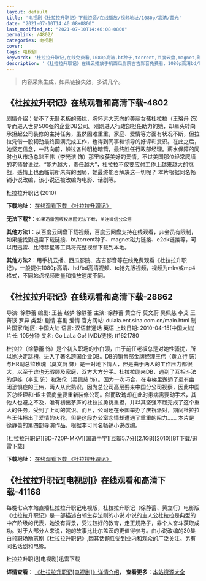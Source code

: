 ```yaml
---
layout: default
title: '电视剧《杜拉拉升职记》下载资源/在线播放/视频地址/1080p/高清/蓝光'
date: "2021-07-10T14:40:08+0800"
last_modified_at: "2021-07-10T14:40:08+0800"
permalink: /4802/
categories: 电视剧
cover:
tags: 电视剧
keywords: '杜拉拉升职记,在线免费看,1080p高清,bt种子,torrent,百度云盘,magnet,磁力链,迅雷下载资源'
description: '《杜拉拉升职记》在线云播放手机西瓜影院吉吉影音免费看，1080p高清bd/hd未删减完整版和tc抢先枪版，mkv/mp4格式，附带bt/torrent种子、magnet/磁力链、百度云盘、网盘资源迅雷下载链接'
---
```


>内容采集生成，如果链接失效，多试几个。


## 《杜拉拉升职记》在线观看和高清下载-4802

剧情介绍：受不了无耻老板的骚扰，胸怀远大志向的美丽女孩杜拉拉（王珞丹 饰）专而进入世界500强的企业DB公司。刚刚进入行政部担任助力的她，却晕头转向承担起公司装修的主持任务，虽然困难重重，家庭、爱情等方面有状况不断，但拉拉凭借一股韧劲最终圆满完成工作，也得到同事和领导的好评和赏识。在此之后，她坚定信念，一路向前，躲过各种明枪暗箭，最终胜任行政部经理。薪水保障的同时也从市场总监王伟（李光洁 饰）那里收获美好的爱情。不过美国那位经常爬墙的老师曾说过，“能力越大，责任越大”，杜拉拉不仅要应付工作上越来越大的挑战，感情上也面临前所未有的困局，她最终能否解决这一切呢？ 本片根据同名畅销小说改编，该小说还被改编为电影、话剧等。


杜拉拉升职记 (2010)

**下载地址**： [在线观看下载 《杜拉拉升职记》](https://www.btbtdy.me/btdy/dy475.html) 


**无法下载?**：`如果迅雷因版权原因无法下载，关注微信公众号 `

**其他方法1**：从百度云网盘下载视频，百度云网盘支持在线观看，非会员有限制，如果能找到迅雷下载链接、bt/torrent种子、magnet磁力链接、e2dk链接等，可以用迅雷、比特彗星等工具将完整视频下载到本地。

**其他方法2**：用手机云播、西瓜影院、吉吉影音等在线免费观看《杜拉拉升职记》，一般提供1080p高清、hd/bd高清视频、tc抢先版视频，视频为mkv或mp4格式，不同站点视频质量和播放速度不同。


## 《杜拉拉升职记》在线观看和高清下载-28862

导演: 徐静蕾 编剧: 王芸 赵梦 徐静蕾 主演: 徐静蕾 黄立行 莫文蔚 吴佩慈 李艾 王菁锳 罗异 类型: 剧情 喜剧 爱情 官方网站: dulala.ent.sina.com.cn/main.html 制片国家/地区: 中国大陆 语言: 汉语普通话 英语 上映日期: 2010-04-15(中国大陆) 片长: 105分钟 又名: Go LaLa Go! IMDb链接: tt1621780

杜拉拉（徐静蕾 饰）是个初入职场的小白领，由于前任老板总是对她性骚扰，所以她决定跳槽，进入了著名跨国企业DB。DB的销售部金牌经理王伟（黄立行 饰）与HR副总监玫瑰（莫文蔚 饰）是一对地下情人，但是由于两人的工作压力都很大，以至于谁也无暇顾及家庭，双方大方分手。杜拉拉刚来DB，遇到了互相斗法的伊娃（李艾 饰）和海伦（吴佩慈 饰）。因为一次巧合，在电梯里邂逅了患有幽闭恐惧症的王伟，两人从此熟识。因为总公司高层要来中国分公司视察，因此中国区总经理和HR主管商量要重新装修公司。然而玫瑰却在此时患病需要动手术，其他人也避之不及，唯有初出茅庐的杜拉拉勇挑重担，并以其坚强不屈完成了这个重大的任务，受到了上司的赏识。而且，公司还在泰国举办了庆祝派对，期间杜拉拉与王伟擦出了爱情的火花，但是这段办公室恋情却遭遇了重重的阻力…… 本片是徐静蕾的第四部导演作品，根据李可同名畅销小说改编。


[杜拉拉升职记][BD-720P-MKV][国语中字][豆瓣5.7分][2.1GB][2010][BT下载/迅雷下载]

**下载地址**： [在线观看下载 《杜拉拉升职记》](https://www.btdx8.com/torrent/go_lala_go_2010.html) 


## 《杜拉拉升职记[电视剧]》在线观看和高清下载-41168

每晚七点本站直播杜拉拉升职记电视版，杜拉拉升职记（徐静蕾、黄立行）电影版《杜拉拉升职记》是一部描述白领生存法则的小说.小说的主人公杜拉拉是典型的中产阶级的代表，她没有背景，受过较好的教育，走正规路子，靠个人奋斗获取成功。对于大部分人来说，她的故事比比尔盖茨的更值得参考。由小说改编的30集白领职场励志剧《杜拉拉升职记》,因其话题性受到业内和观众的广泛关注。另有同名话剧和电影。


杜拉拉升职记[电视剧]迅雷下载

**详情查看**： [《杜拉拉升职记[电视剧]》详情介绍](/movie/41168/)， **查看更多**：[本站资源大全](/movie/t/all/)

